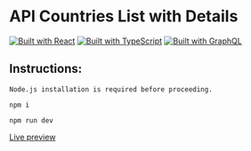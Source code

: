 # API Countries List with Details

[![Built with React](https://img.shields.io/badge/Built%20with-React-blue)](https://reactjs.org/)
[![Built with TypeScript](https://img.shields.io/badge/Built%20with-TypeScript-blue)](https://www.typescriptlang.org/)
[![Built with GraphQL](https://img.shields.io/badge/Built%20with-GraphQL-blue)](https://graphql.org/)


## Instructions:

```
Node.js installation is required before proceeding. 
```

```
npm i
```

```
npm run dev
```

[Live preview](https://kastad.nu/countries/)
